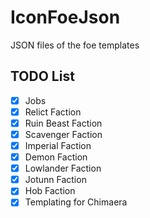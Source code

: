 # IconFoeJson
 JSON files of the foe templates

## TODO List
- [X] Jobs
- [X] Relict Faction
- [X] Ruin Beast Faction
- [X] Scavenger Faction
- [X] Imperial Faction
- [X] Demon Faction
- [X] Lowlander Faction
- [X] Jotunn Faction
- [X] Hob Faction
- [X] Templating for Chimaera
